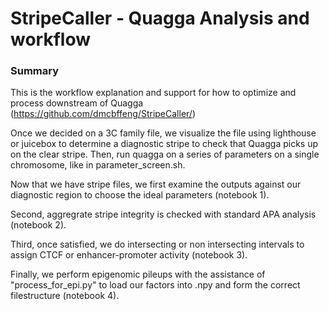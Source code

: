 
# StripeCaller - Quagga Analysis and workflow

### Summary
This is the workflow explanation and support for how to optimize and process downstream of Quagga (https://github.com/dmcbffeng/StripeCaller/)

Once we decided on a 3C family file, we visualize the file using lighthouse or juicebox to determine a diagnostic stripe to check that Quagga picks up on the clear stripe. Then, run quagga on a series of parameters on a single chromosome, like in parameter_screen.sh.

Now that we have stripe files, we first examine the outputs against our diagnostic region to choose the ideal parameters (notebook 1).

Second, aggregrate stripe integrity is checked with standard APA analysis (notebook 2).

Third, once satisfied, we do intersecting or non intersecting intervals to assign CTCF or enhancer-promoter activity (notebook 3).

Finally, we perform epigenomic pileups with the assistance of "process_for_epi.py" to load our factors into .npy and form the correct filestructure (notebook 4).

